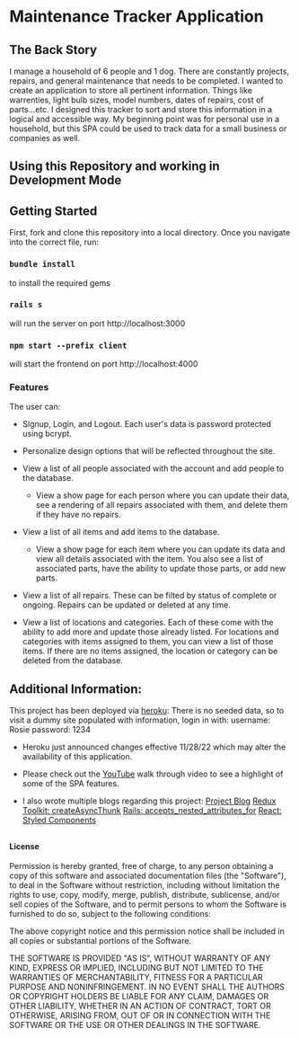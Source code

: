 # Maintenance Tracker Application

## The Back Story

I manage a household of 6 people and 1 dog. There are constantly projects, repairs, and general maintenance that needs to be completed. I wanted to create an application to store all pertinent information. Things like warrenties, light bulb sizes, model numbers, dates of repairs, cost of parts...etc. I designed this tracker to sort and store this information in a logical and accessible way. My beginning point was for personal use in a household, but this SPA could be used to track data for a small business or companies as well. 



## Using this Repository and working in Development Mode

## Getting Started
First, fork and clone this repository into a local directory. Once you navigate into the correct file, run:

### `bundle install`
to install the required gems

### `rails s`
will run the server on port http://localhost:3000

### `npm start --prefix client`
will start the frontend on port http://localhost:4000



### Features
The user can:
* Signup, Login, and Logout. Each user's data is password protected using bcrypt.
* Personalize design options that will be reflected throughout the site.
* View a list of all people associated with the account and add people to the database. 
    * View a show page for each person where you can update their data, see a rendering of all repairs associated with them, and delete them if they have no repairs.

* View a list of all items and add items to the database.
    * View a show page for each item where you can update its data and view all details associated with the item. You also see a list of associated parts, have the ability to update those parts, or add new parts.

* View a list of all repairs. These can be filted by status of complete or ongoing. Repairs can be updated or deleted at any time. 

* View a list of locations and categories. Each of these come with the ability to add more and update those already listed. For locations and categories with items assigned to them, you can view a list of those items. If there are no items assigned, the location or category can be deleted from the database. 



## Additional Information:

This project has been deployed via [heroku](https://project-maintenance-tracker.herokuapp.com/): There is no seeded data, so to visit a dummy site populated with information, login in with:
username: Rosie
password: 1234
* Heroku just announced changes effective 11/28/22 which may alter the availability of this application.



* Please check out the [YouTube](https://youtu.be/QWsiBidTEes) walk through video to see a highlight of some of the SPA features. 

* I also wrote multiple blogs regarding this project:
 [Project Blog]()
 [Redux Toolkit: createAsyncThunk]()
 [Rails: accepts_nested_attributes_for](https://medium.com/@bremarotta/rails-accepts-nested-attributes-for-f0a588d88a2)
 [React: Styled Components](https://medium.com/@bremarotta/react-styled-components-440cc25004cf)

##
#### License

Permission is hereby granted, free of charge, to any person obtaining a copy
of this software and associated documentation files (the "Software"), to deal
in the Software without restriction, including without limitation the rights
to use, copy, modify, merge, publish, distribute, sublicense, and/or sell
copies of the Software, and to permit persons to whom the Software is
furnished to do so, subject to the following conditions:

The above copyright notice and this permission notice shall be included in all
copies or substantial portions of the Software.

THE SOFTWARE IS PROVIDED "AS IS", WITHOUT WARRANTY OF ANY KIND, EXPRESS OR
IMPLIED, INCLUDING BUT NOT LIMITED TO THE WARRANTIES OF MERCHANTABILITY,
FITNESS FOR A PARTICULAR PURPOSE AND NONINFRINGEMENT. IN NO EVENT SHALL THE
AUTHORS OR COPYRIGHT HOLDERS BE LIABLE FOR ANY CLAIM, DAMAGES OR OTHER
LIABILITY, WHETHER IN AN ACTION OF CONTRACT, TORT OR OTHERWISE, ARISING FROM,
OUT OF OR IN CONNECTION WITH THE SOFTWARE OR THE USE OR OTHER DEALINGS IN THE
SOFTWARE.
